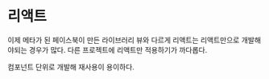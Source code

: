 # 리액트

이제 메타가 된 페이스북이 만든 라이브러리
뷰와 다르게 리액트는 리액트만으로 개발해야되는 경우가 많다.
다른 프로젝트에 리액트만 적용하기가 까다롭다.

컴포넌트 단위로 개발해 재사용이 용이하다.